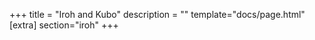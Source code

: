 +++
title = "Iroh and Kubo"
description = ""
template="docs/page.html"
[extra]
section="iroh"
+++

<div>
  <div id="table"></div>
  <script src="iroh-and-kubo/d3.v3.min.js"></script>
  <script type="text/javascript"charset="utf-8">
      d3.text("iroh-and-kubo/commands.csv", function(data) {
          var parsedCSV = d3.csv.parseRows(data);
          var container = d3.select("#table")
              .append("table")
              .selectAll("tr")
                  .data(parsedCSV).enter()
                  .append("tr")
              .selectAll("td")
                  .data(function(d) { return d; }).enter()
                  .append("td")
                  .text(function(d) { return d; });
      });
  </script>
</div>